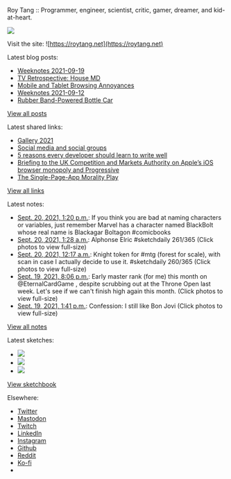 Roy Tang :: Programmer, engineer, scientist, critic, gamer, dreamer, and kid-at-heart.

![](https://roytang.net/static/img/profile.jpg)

Visit the site: ![https://roytang.net](https://roytang.net)

Latest blog posts:

- [Weeknotes 2021-09-19](https://roytang.net/2021/09/weeknotes-2021-09-19/)
- [TV Retrospective: House MD](https://roytang.net/2021/09/house/)
- [Mobile and Tablet Browsing Annoyances](https://roytang.net/2021/09/mobile-tablet-annoyances/)
- [Weeknotes 2021-09-12](https://roytang.net/2021/09/weeknotes-2021-09-12/)
- [Rubber Band-Powered Bottle Car](https://roytang.net/2021/09/rubber-band-bottle-car/)

[View all posts](https://roytang.net/blog)

Latest shared links:

- [Gallery 2021](https://roytang.net/2021/09/gallery-2021/)
- [Social media and social groups](https://roytang.net/2021/09/social-media-and-social-groups/)
- [5 reasons every developer should learn to write well](https://roytang.net/2021/09/5-reasons-every-developer-should-learn-to-write-well/)
- [Briefing to the UK Competition and Markets Authority on Apple’s iOS browser monopoly and Progressive](https://roytang.net/2021/09/e70d9944158e48f21f45880e61981adc/)
- [The Single-Page-App Morality Play](https://roytang.net/2021/09/the-single-page-app-morality-play/)

[View all links](https://roytang.net/links)

Latest notes:

- [Sept. 20, 2021, 1:20 p.m.](https://roytang.net/2021/09/1439821721385652225/): If you think you are bad at naming characters or variables, just remember Marvel has a character named BlackBolt whose real name is Blackagar Boltagon #comicbooks
- [Sept. 20, 2021, 1:28 a.m.](https://roytang.net/2021/09/1439642543591878667/): Alphonse Elric #sketchdaily 261/365 (Click photos to view full-size)
- [Sept. 20, 2021, 12:17 a.m.](https://roytang.net/2021/09/1439624773542178824/): Knight token for #mtg (forest for scale), with scan in case I actually decide to use it. #sketchdaily 260/365 (Click photos to view full-size)
- [Sept. 19, 2021, 8:06 p.m.](https://roytang.net/2021/09/1439561567641636867/): Early master rank (for me) this month on @EternalCardGame , despite scrubbing out at the Throne Open last week. Let&#x27;s see if we can&#x27;t finish high again this month. (Click photos to view full-size)
- [Sept. 19, 2021, 1:41 p.m.](https://roytang.net/2021/09/1439464543038496768/): Confession: I still like Bon Jovi (Click photos to view full-size)

[View all notes](https://roytang.net/notes)

Latest sketches:


- ![](https://roytang.net/media/cache/a3/e4/a3e44816f32918ece310e308b6531be7.jpg)
- ![](https://roytang.net/media/cache/ad/df/addfca2bf2e289a58e8e4797215760ec.jpg)
- ![](https://roytang.net/media/cache/de/76/de765f9e3b21140d300794780cc37653.jpg)

[View sketchbook](https://roytang.net/albums/sketchbook)


Elsewhere:

- [Twitter](https://twitter.com/roytang)
- [Mastodon](https://mastodon.technology/@roytang)
- [Twitch](https://twitch.tv/twitchyroy)
- [LinkedIn](https://www.linkedin.com/in/roytang)
- [Instagram](https://instagram.com/roytang0400)
- [Github](https://github.com/roytang)
- [Reddit](https://reddit.com/u/hungryroy)
- [Ko-fi](https://ko-fi.com/roytang)
- [](mailto:hello@roytang.net)